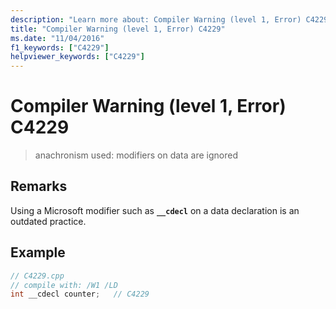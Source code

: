 ```yaml
---
description: "Learn more about: Compiler Warning (level 1, Error) C4229"
title: "Compiler Warning (level 1, Error) C4229"
ms.date: "11/04/2016"
f1_keywords: ["C4229"]
helpviewer_keywords: ["C4229"]
---
```

# Compiler Warning (level 1, Error) C4229

> anachronism used: modifiers on data are ignored

## Remarks

Using a Microsoft modifier such as **`__cdecl`** on a data declaration is an outdated practice.

## Example

```cpp
// C4229.cpp
// compile with: /W1 /LD
int __cdecl counter;   // C4229
```
